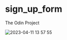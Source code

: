 # sign_up_form
The Odin Project

![2023-04-11 13 57 55](https://user-images.githubusercontent.com/83334765/231253667-92a2d5ff-8930-4cc9-9285-c5a1fbadd71e.gif)
